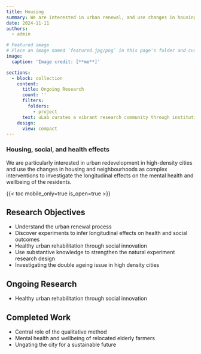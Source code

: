 ```yaml
---
title: Housing
summary: We are interested in urban renewal, and use changes in housing and neighbourhood as complex interventions to investigate effects on health and wellbeing.
date: 2024-11-11
authors:
  - admin

# Featured image
# Place an image named `featured.jpg/png` in this page's folder and customize its options here.
image:
  caption: 'Image credit: [**me**]'

sections:
  - block: collection
    content:
      title: Ongoing Research
      count: ''
      filters:
        folders:
          - project
      text: uLab curates a vibrant research community through institutional connections.
    design:
      view: compact 
---
```


### Housing, social, and health effects

We are particularly interested in urban redevelopment in high-density cities and use the changes in housing and neighbourhoods as complex interventions to investigate the longitudinal effects on the mental health and wellbeing of the residents.

{{< toc mobile_only=true is_open=true >}}


## Research Objectives

- Understand the urban renewal process 
- Discover experiments to infer longitudinal effects on health and social outcomes
- Healthy urban rehabilitation through social innovation
- Use substantive knowledge to strengthen the natural experiment research design
- Investigating the double ageing issue in high density cities

[//]: # ([![The template is mobile first with a responsive design to ensure that your site looks stunning on every device.]&#40;https://raw.githubusercontent.com/wowchemy/wowchemy-hugo-modules/main/starters/academic/preview.png&#41;]&#40;https://hugoblox.com&#41;)

## Ongoing Research

- Healthy urban rehabilitation through social innovation

## Completed Work
- Central role of the qualitative method
- Mental health and wellbeing of relocated elderly farmers
- Ungating the city for a sustainable future